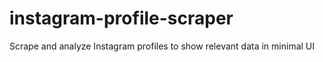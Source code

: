 # instagram-profile-scraper
Scrape and analyze Instagram profiles to show relevant data in minimal UI
